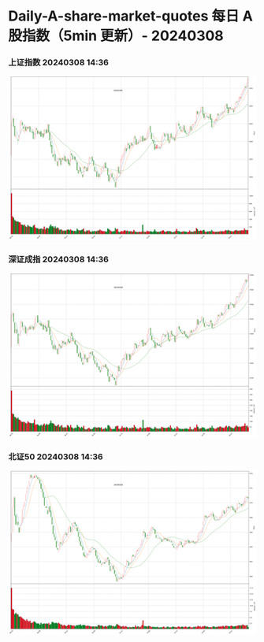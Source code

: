
# Daily-A-share-market-quotes 每日 A 股指数（5min 更新）- 20240308

### 上证指数 20240308 14:36
![](./fig/2024/3/20240308-sh000001.png)

### 深证成指 20240308 14:36
![](./fig/2024/3/20240308-sz399001.png)

### 北证50 20240308 14:36
![](./fig/2024/3/20240308-bj899050.png)
